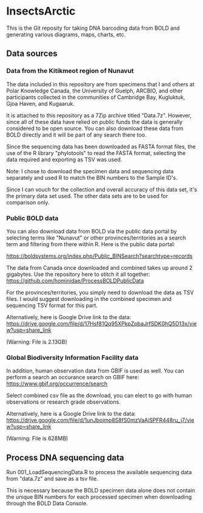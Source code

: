 # InsectsArctic

This is the Git reposity for taking DNA barcoding data from BOLD and generating various diagrams, maps, charts, etc.

## Data sources

### Data from the Kitikmeot region of Nunavut

The data included in this repository are from specimens that I and others at Polar Knowledge Canada, the University of Guelph, ARCBIO, and other participants collected in the communities of Cambridge Bay, Kugluktuk, Gjoa Haven, and Kugaaruk.

It is attached to this repository as a 7Zip archive titled "Data.7z". However, since all of these data have relied on public funds the data is generally considered to be open source. You can also download these data from BOLD directly and it will be part of any search there too.

Since the sequencing data has been downloaded as FASTA format files, the use of the R library "phylotools" to read the FASTA format, selecting the data required and exporting as TSV was used.

Note: I chose to download the specimen data and sequencing data separately and used R to match the BIN numbers to the Sample ID's.

Since I can vouch for the collection and overall accuracy of this data set, it's the primary data set used. The other data sets are to be used for comparison only.

### Public BOLD data

You can also download data from BOLD via the public data portal by selecting terms like "Nunavut" or other provinces/territories as a search term and filtering from there within R. Here is the public data portal:

https://boldsystems.org/index.php/Public_BINSearch?searchtype=records

The data from Canada once downloaded and combined takes up around 2 gigabytes. Use the repository here to stitch it all together: https://github.com/hominidae/ProcessBOLDPublicData

For the provinces/territories, you simply need to download the data as TSV files. I would suggest downloading in the combined specimen and sequencing TSV format for this part.

Alternatively, here is Google Drive link to the data:
https://drive.google.com/file/d/17Hsf81Qq95XPkpZpbaJrfSDK0hQ5D13x/view?usp=share_link

(Warning: File is 2.13GB)

### Global Biodiversity Information Facility data

In addition, human observation data from GBIF is used as well. You can perform a search an occurance search on GBIF here:
https://www.gbif.org/occurrence/search

Select combined csv file as the download, you can elect to go with human observations or research grade observations.

Alternatively, here is a Google Drive link to the data:
https://drive.google.com/file/d/1unJboimp8S8fS0mzVaAiSPFR448ru_j7/view?usp=share_link

(Warning: File is 628MB)

## Process DNA sequencing data
Run 001_LoadSequencingData.R to process the available sequencing data from "data.7z" and save as a tsv file.

This is necessary because the BOLD specimen data alone does not contain the unique BIN numbers for each processed specimen when downloading through the BOLD Data Console.

